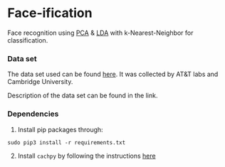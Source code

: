 # Face-ification

Face recognition using [PCA](https://en.wikipedia.org/wiki/Principal_component_analysis) & [LDA](https://en.wikipedia.org/wiki/Linear_discriminant_analysis) with k-Nearest-Neighbor for classification.

### Data set
The data set used can be found [here](http://www.cl.cam.ac.uk/research/dtg/attarchive/facedatabase.html). 
It was collected by AT&T labs and Cambridge University.

Description of the data set can be found in the link.


### Dependencies

1. Install pip packages through:
```
sudo pip3 install -r requirements.txt
```

2. Install `cachpy` by following the instructions [here](https://github.com/amrufathy/CachPy)